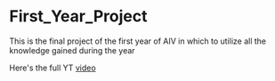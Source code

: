 # First_Year_Project

This is the final project of the first year of AIV in which to utilize all the knowledge gained during the year

Here's the full YT [video](https://www.youtube.com/watch?v=fLkiEce2PEA)



































